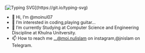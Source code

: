 [![Typing SVG](https://readme-typing-svg.demolab.com?font=Fira+Code&pause=1000&color=FF0000&width=435&lines=Hi!!+It's+Moinul+here.....;)](https://git.io/typing-svg)


- 👋 Hi, I’m @moinul07
- 👀 I’m interested in coding,playing guitar...
- 🌱 I’m currently Studying at Computer Science and Engineering Discipline at Khulna Unitversity.
- 📫 How to reach me ...@moi.nulislam on instagram,@jnislam on Telegram.


